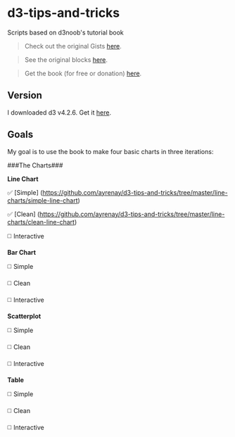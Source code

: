 # d3-tips-and-tricks
Scripts based on d3noob's tutorial book

> Check out the original Gists [here](https://gist.github.com/d3noob).

> See the original blocks [here](https://bl.ocks.org/d3noob).

> Get the book (for free or donation) [here](https://leanpub.com/D3-Tips-and-Tricks).

## Version
I downloaded d3 v4.2.6. Get it [here](https://github.com/d3/d3/releases).

## Goals
My goal is to use the book to make four basic charts in three iterations:

###The Charts###

**Line Chart**

:white_check_mark: [Simple] (https://github.com/ayrenay/d3-tips-and-tricks/tree/master/line-charts/simple-line-chart)

:white_check_mark: [Clean] (https://github.com/ayrenay/d3-tips-and-tricks/tree/master/line-charts/clean-line-chart)

:white_medium_square: Interactive

**Bar Chart**

:white_medium_square: Simple

:white_medium_square: Clean

:white_medium_square: Interactive

**Scatterplot**

:white_medium_square: Simple

:white_medium_square: Clean

:white_medium_square: Interactive

**Table**

:white_medium_square: Simple

:white_medium_square: Clean

:white_medium_square: Interactive


